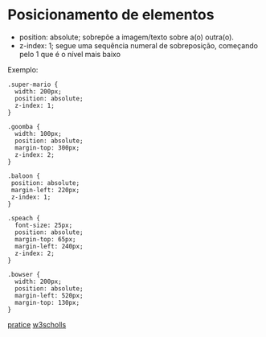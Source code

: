 # Posicionamento de elementos
- position: absolute; sobrepõe a imagem/texto sobre a(o) outra(o).
- z-index: 1; segue uma sequência numeral de sobreposição, começando pelo 1 que é o nível mais baixo

Exemplo:
```
.super-mario {
  width: 200px;
  position: absolute;
  z-index: 1;
}

.goomba {
  width: 100px;
  position: absolute;
  margin-top: 300px;
  z-index: 2;
}

.baloon {
 position: absolute;
 margin-left: 220px;
 z-index: 1;
}

.speach {
  font-size: 25px;
  position: absolute;
  margin-top: 65px;
  margin-left: 240px;
  z-index: 2;
}

.bowser {
  width: 200px;
  position: absolute;
  margin-left: 520px;
  margin-top: 130px;
}
```

[pratice](https://www.w3schools.com/cssref/playit.asp?filename=playcss_position&preval=initial)
[w3scholls](https://www.w3schools.com/cssref/pr_class_position.asp)